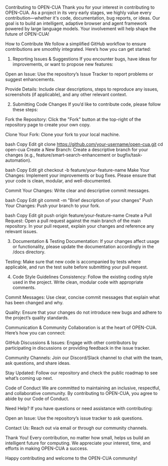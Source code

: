 Contributing to OPEN-CUA
Thank you for your interest in contributing to OPEN-CUA. As a project in its very early stages, we highly value every contribution—whether it's code, documentation, bug reports, or ideas. Our goal is to build an intelligent, adaptive browser and agent framework powered by large language models. Your involvement will help shape the future of OPEN-CUA!

How to Contribute
We follow a simplified GitHub workflow to ensure contributions are smoothly integrated. Here’s how you can get started:

1. Reporting Issues & Suggestions
If you encounter bugs, have ideas for improvements, or want to propose new features:

Open an Issue:
Use the repository’s Issue Tracker to report problems or suggest enhancements.

Provide Details:
Include clear descriptions, steps to reproduce any issues, screenshots (if applicable), and any other relevant context.

2. Submitting Code Changes
If you’d like to contribute code, please follow these steps:

Fork the Repository:
Click the "Fork" button at the top-right of the repository page to create your own copy.

Clone Your Fork:
Clone your fork to your local machine.

bash
Copy
Edit
git clone https://github.com/your-username/open-cua.git
cd open-cua
Create a New Branch:
Create a descriptive branch for your changes (e.g., feature/smart-search-enhancement or bugfix/task-automation).

bash
Copy
Edit
git checkout -b feature/your-feature-name
Make Your Changes:
Implement your improvements or bug fixes. Please ensure that your code is clean, modular, and well-documented.

Commit Your Changes:
Write clear and descriptive commit messages.

bash
Copy
Edit
git commit -m "Brief description of your changes"
Push Your Changes:
Push your branch to your fork.

bash
Copy
Edit
git push origin feature/your-feature-name
Create a Pull Request:
Open a pull request against the main branch of the main repository. In your pull request, explain your changes and reference any relevant issues.

3. Documentation & Testing
Documentation:
If your changes affect usage or functionality, please update the documentation accordingly in the /docs directory.

Testing:
Make sure that new code is accompanied by tests where applicable, and run the test suite before submitting your pull request.

4. Code Style Guidelines
Consistency:
Follow the existing coding style used in the project. Write clean, modular code with appropriate comments.

Commit Messages:
Use clear, concise commit messages that explain what has been changed and why.

Quality:
Ensure that your changes do not introduce new bugs and adhere to the project’s quality standards.

Communication & Community
Collaboration is at the heart of OPEN-CUA. Here’s how you can connect:

GitHub Discussions & Issues:
Engage with other contributors by participating in discussions or providing feedback in the issue tracker.

Community Channels:
Join our Discord/Slack channel to chat with the team, ask questions, and share ideas.

Stay Updated:
Follow our repository and check the public roadmap to see what’s coming up next.

Code of Conduct
We are committed to maintaining an inclusive, respectful, and collaborative community. By contributing to OPEN-CUA, you agree to abide by our Code of Conduct.

Need Help?
If you have questions or need assistance with contributing:

Open an Issue:
Use the repository’s issue tracker to ask questions.

Contact Us:
Reach out via email or through our community channels.

Thank You!
Every contribution, no matter how small, helps us build an intelligent future for computing. We appreciate your interest, time, and efforts in making OPEN-CUA a success.

Happy contributing and welcome to the OPEN-CUA community!